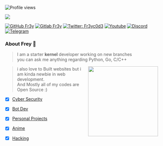 ![Profile views](https://komarev.com/ghpvc/?username=fr3y&color=blue&style=flat-square&label=Profile+Views)

<img src="https://telegra.ph/file/43a728da685ed11e4d23e.png">

[![GitHub Fr3y](https://img.shields.io/badge/GitHub-100000?style=for-the-badge&logo=github&logoColor=white)](https://github.com/Fr3y)
[![Gitlab Fr3y](https://img.shields.io/badge/GitLab-330F63?style=for-the-badge&logo=gitlab&logoColor=white)](https://gitlab.com/Fr3y)
[![Twitter: Fr3yc0d3](https://img.shields.io/badge/Twitter-1DA1F2?style=for-the-badge&logo=twitter&logoColor=white)](https://twitter.com/Fr3yc0d3)
[![Youtube](https://img.shields.io/badge/YouTube:-FR3YC0D3-FF0000?style=for-the-badge&logo=youtube:-FR3YC0D3&logoColor=white)](https://www.youtube.com/c/fr3yc0d3)
[![Discord](https://img.shields.io/discord/807245652072857610?color=blue&label=​&logo=discord&style=for-the-badge)](https://discord.gg/7HVnqgwCmh)
[![Telegram](https://img.shields.io/badge/Telegram-2CA5E0?style=for-the-badge&logo=telegram&logoColor=white)](https://t.me/HiFrey)


### About Frey 🐉


> I am a starter **kernel** developer working on new branches<br/>
> you can ask me anything regarding Python, Go, C/C++<br/>
<img align='right' src="https://telegra.ph/file/f961a32b77ec64f258a9a.gif" width="230">

> i also love to Built websites but i am kinda newbie in web development.<br/>
> And Mostly all of my codes are Open Source :)

- [x] [Cyber Security](https://github.com/cybity)
- [x] [Bot Dev](https://github.com/Botprotocol)
- [x] [Personal Projects](https://github.com/Fr3yc0d3)
- [x] [Anime](https://github.com/NikkoTV)
- [x] [Hacking](https://github.com/Back-attack) 



